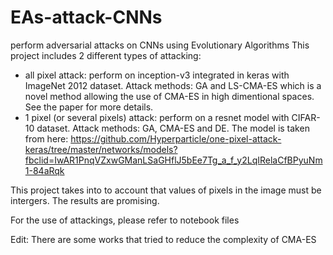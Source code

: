 # EAs-attack-CNNs
perform adversarial attacks on CNNs using Evolutionary Algorithms
This project includes 2 different types of attacking:
  - all pixel attack: perform on inception-v3 integrated in keras with ImageNet 2012 dataset. Attack methods: GA and LS-CMA-ES which is a novel method allowing the use of CMA-ES in high dimentional spaces. See the paper for more details.
  - 1 pixel (or several pixels) attack: perform on a resnet model with CIFAR-10 dataset. Attack methods: GA, CMA-ES and DE.
    The model is taken from here: https://github.com/Hyperparticle/one-pixel-attack-keras/tree/master/networks/models?fbclid=IwAR1PnqVZxwGManLSaGHflJ5bEe7Tg_a_f_y2LqIRelaCfBPyuNm1-84aRqk

This project takes into to account that values of pixels in the image must be intergers. The results are promising.

For the use of attackings, please refer to notebook files

Edit: There are some works that tried to reduce the complexity of CMA-ES
